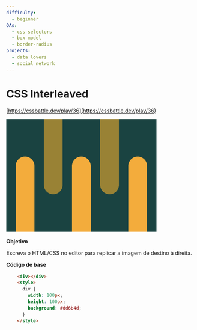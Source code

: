 ```yaml
---
difficulty:
  - beginner
OAs:
  - css selectors
  - box model
  - border-radius
projects:
  - data lovers
  - social network
---
```


# CSS Interleaved

[https://cssbattle.dev/play/36](https://cssbattle.dev/play/36)

![](css_interleaved.png)

__Objetivo__

Escreva o HTML/CSS no editor para replicar a imagem de destino à direita.

__Código de base__

```html
    <div></div>
    <style>
      div {
        width: 100px;
        height: 100px;
        background: #dd6b4d;
      }
    </style>
```
